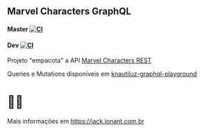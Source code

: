 ## Marvel Characters GraphQL
#### Master [![CI](https://github.com/Knautiluz/marvel-characters-api-gql/actions/workflows/continuous-integration.yml/badge.svg?branch=master)](https://github.com/Knautiluz/marvel-characters-api-gql/actions/workflows/continuous-integration.yml)
#### Dev [![CI](https://github.com/Knautiluz/marvel-characters-api-gql/actions/workflows/continuous-integration.yml/badge.svg?branch=dev)](https://github.com/Knautiluz/marvel-characters-api-gql/actions/workflows/continuous-integration.yml)
Projeto "empacota" a API [Marvel Characters REST](https://github.com/Knautiluz/marvel-characters-api)

Queries e Mutations disponíveis em [knautiluz-graphql-playground](https://knautiluz-characters-gql.herokuapp.com/graphql)

# 👨‍💻
Mais informações em https://jack.jonant.com.br